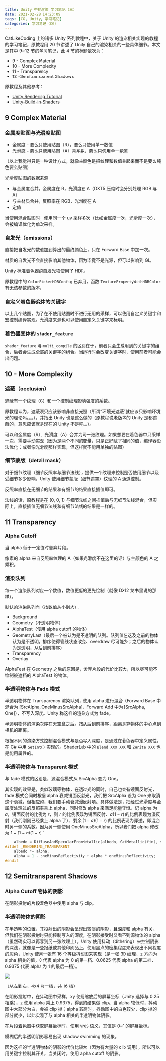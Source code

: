 ```yaml
---
title: Unity 中的渲染 学习笔记（三）
date: 2021-02-28 14:23:09
tags: [CG, Unity, 学习笔记]
categories: 学习笔记（CG）
---
```


CatLikeCoding 上的诸多 Unity 系列教程中，关于 Unity 的渲染相关实现的教程的学习笔记，原教程用 20 节讲述了 Unity 自己的渲染相关的一些具体细节。本文是其中 9~12 节的学习笔记，此 4 节的标题依次为：

* 9 - Complex Material
* 10 - More Complexity
* 11 - Transparency
* 12 -Semitransparent Shadows

原教程及其他参考：

* [Unity Rendering Tutorial](https://catlikecoding.com/unity/tutorials/rendering/)
* [Unity-Build-in-Shaders](https://github.com/TwoTailsGames/Unity-Built-in-Shaders)

<!-- more -->

## 9 Complex Material

### 金属度贴图与光滑度贴图

* 金属度 - 要么只使用贴图（R），要么只使用单一数值
* 光滑度 - 要么只使用贴图（A）乘系数，要么只使用单一数值

（以上我觉得只是一种设计方式，就像主颜色是把纹理和数值乘起来而不是要么纯色要么贴图）

光滑度贴图的数据来源

* 与金属度合并，金属度在 R，光滑度在 A（DXT5 压缩时会分别处理 RGB 与 A）
* 与主材质合并，反照率在 RGB，光滑度在 A
* 定值

当使用混合贴图时，使用同一个 uv 采样多次（比如金属度一次，光滑度一次），会被编译优化为单次采样。

### 自发光（emissions）

直接把自发光的数值加到算出的最终颜色上，只在 Forward Base 中加一次。

材质的自发光不会直接影响其他物体，因为毕竟不是光源，但可以影响到 GI。

Unity 标准着色器的自发光项使用了 HDR。

原教程中的 `ColorPickerHDRConfig` 已弃用，函数 `TexturePropertyWithHDRColor` 有无该参数的版本。

### 自定义着色器变体的关键字

以上几个贴图，为了在不使用贴图时不进行无用的采样，可以使用自定义关键字和宏控制编译实现。光滑度来源也可以使用自定义关键字来标明。

### 着色器变体的 `shader_feature`

`shader_feature` 与 `multi_compile` 的区别在于，前者只会生成用到的关键字的组合，后者会生成全部的关键字的组合。当运行时会改变关键字时，使用前者可能会出问题。

## 10 - More Complexity

### 遮蔽（occlusion）

遮蔽有一个纹理（G）和一个控制纹理影响强度的系数。

原教程认为，遮蔽项只应该影响非直接光照（所谓“环境光遮蔽”就应该只影响环境光的理论吗。。。），并指出 Unity 也是这么做的（原教程说老版本的 Unity 是都遮蔽的，意思应该就是现在的 Unity 不是吧。。）。

可以和金属度（R）、光滑度（A）合并为同一张纹理。如果想要在着色器中只采样一次，需要手动实现（因为是两个不同的变量，只是正好赋了相同的值，编译器没法优化；或者像光滑度那样实现，但这样就不能用单独的贴图）

### 细节蒙版（detail mask）

对于细节纹理（细节反照率与细节法线），提供一个纹理来控制是否使用细节以及受细节多少影响，Unity 使用细节蒙版（细节遮罩）纹理的 A 通道控制。

反照率直接在无细节的结果和有细节的结果直接插值即可。

法线的话，原教程是在 (0, 0, 1) 与细节法线之间插值后与无细节法线混合，但实际上，直接插值无细节法线和有细节法线的结果是一样的。

## 11 Transparency

### Alpha Cutoff

当 alpha 低于一定值时舍弃片段。

像素的 alpha 来自反照率纹理的 A（如果光滑度不在这里的话）与主颜色的 A 之乘积。

### 渲染队列

每一个渲染队列对应一个数值，数值更低的更先绘制（就像 DX12 龙书里说的那样）。

默认的渲染队列有（按数值从小到大）：

* Background
* Geometry（不透明物体）
* AlphaTest（使用 alpha cutoff 的物体）
* GeometryLast（最后一个被认为是不透明的队列。队列值在这及之前的物体认为是不透明，排序使得管线状态改变、overdraw 尽可能少；之后的物体认为是透明，从后到前排序）
* Transparency
* Overlay

AlphaTest 在 Geometry 之后的原因是，舍弃片段的代价比较大，所以尽可能不绘制被遮挡的 AlphaTest 的物体。

### 半透明物体与 Fade 模式

半透明物体在 Transparency 渲染队列，使用 alpha 进行混合（Forward Base 中混合为 [SrcAlpha, OneMinusSrcAlpha]，Forward Add 中为 [SrcAlpha, One]），不写入深度。Unity 称这样的渲染方式为 fade。

半透明物体的渲染次序在天空盒之后。按从后到前排序，距离是算物体的中心点到相机的距离。

根据不同的渲染方式控制混合模式与是否写入深度，是通过在着色器中定义属性，在 C# 中用 `SetInt()` 实现的。ShaderLab 中的 `Blend XXX XXX` 和 `ZWrite XXX` 也是能用属性的。

### 半透明物体与 Transparent 模式

与 fade 模式的区别是，源混合模式从 SrcAlpha 变为 One。

其实现的效果是，类似玻璃等物体，在透过光的同时，自己也会有镜面反射光，fade 模式会同时根据 alpha 衰减镜面反射光，我们把 SrcAlpha 设为 One 来取消这个衰减，但相应的，我们要手动衰减漫反射项。具体做法是，把经过光滑度与金属度处理过的反照率乘上 alpha，同时修改 alpha 来满足能量守恒。记 alpha 为 $a$，镜面反射的比例为 $r$，则 $r$ 的比例表现为镜面反射、$a(1 - r)$ 的比例表现为漫反射（我们刚刚已经乘上 alpha 了）、剩余 $(1 - a)(1 - r)$ 的比例表现为穿透，即混合时另一侧的系数。因为另一侧使用 OneMinusSrcAlpha，所以我们把 alpha 修改为 $1 - (1 - a)(1 - r)$：

```c
    albedo = DiffuseAndSpecularFromMetallic(albedo, GetMetallic(fin), specColor, oneMinusReflectivity);
#ifdef _RENDERING_TRANSPARENT
    albedo *= alpha;
    alpha = 1 - oneMinusReflectivity + alpha * oneMinusReflectivity;
#endif
```

## 12 Semitransparent Shadows

### Alpha Cutoff 物体的阴影

在阴影投射的片段着色器中使用 alpha 与 clip。

### 半透明物体的阴影

在半透明的位置，其投射出的阴影会呈现出较淡的阴影，且深度和 alpha 有关，但我们在阴影投射时只能控制写入的深度，在阴影接受时又看不到源物体的 alpha（虽然确实可以再写到另一张纹理上）。Unity 使用抖动（dithering）来控制阴影的深浅，就像是一些报纸或其他印刷品上，使用黑点的密集程度来表现出不同程度的灰色，Unity 使用一张有 16 个等级抖动图来实现（是一张 3D 纹理，z 方向为 alpha 相关的值，0 代表 alpha 为 0 的第一档、0.0625 代表 alpha 的第二档、0.9375 代表 alpha 为 1 的最后一档）。

![](https://catlikecoding.com/unity/tutorials/rendering/part-12/partial-shadows/dither-patterns.png)

（从左到右，4x4 为一档，共 16 档）

在阴影投射中，在抖动图中采样，xy 使用缩放后的屏幕坐标（Unity 选择与 0.25 相乘），z 使用 alpha 乘上 0.9375，得到的结果做 clip。当 alpha 较低时，抖动图中大部分为白，会被 clip 掉；alpha 较高时，抖动图中的白色较少，clip 掉的部分就少，以此实现了与 alpha 相关的半透明物体阴影。

在片段着色器中获取屏幕坐标时，使用 `VPOS` 语义，其值是 0~1 的屏幕坐标。

模糊后的半透明阴影容易出现 shadow swimming 的现象。

因为这样的半透明物体的阴影的代价比较大（因为有大量的 clip 调用），所以可以用关键字控制其开关，当关闭时，使用 alpha cutoff 的阴影。